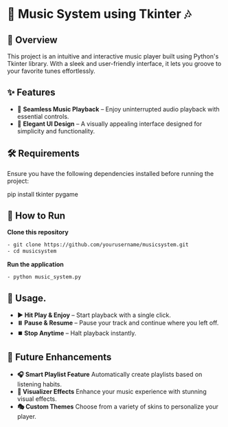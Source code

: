 # 🎵 Music System using Tkinter 🎶

## 📌 Overview  
This project is an intuitive and interactive music player built using Python's Tkinter library. With a sleek and user-friendly interface, it lets you groove to your favorite tunes effortlessly.  

## ✨ Features  
- 🎵 **Seamless Music Playback** – Enjoy uninterrupted audio playback with essential controls.   
- 🎨 **Elegant UI Design** – A visually appealing interface designed for simplicity and functionality.  

## 🛠 Requirements  
Ensure you have the following dependencies installed before running the project:  

pip install tkinter pygame

## 🚀 How to Run
**Clone this repository**
```bash
- git clone https://github.com/yourusername/musicsystem.git
- cd musicsystem
```

**Run the application**
```bash
- python music_system.py
```

## 🎼 Usage.
- **▶️ Hit Play & Enjoy** – Start playback with a single click.
- **⏸️ Pause & Resume** – Pause your track and continue where you left off.
- **⏹️ Stop Anytime** – Halt playback instantly.


## 🚀 Future Enhancements
- **🎧 Smart Playlist Feature** Automatically create playlists based on listening habits.
- **🎨 Visualizer Effects** Enhance your music experience with stunning visual effects.
- **🎭 Custom Themes** Choose from a variety of skins to personalize your player.

